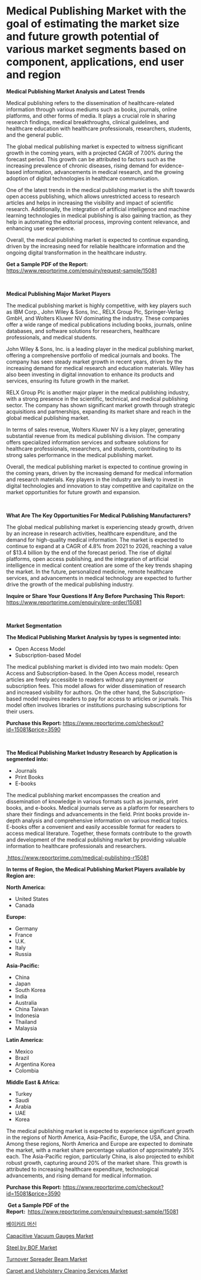<p><h1>Medical Publishing Market with the goal of estimating the market size and future growth potential of various market segments based on component, applications, end user and region</h1></p><p><strong>Medical Publishing Market Analysis and Latest Trends</strong></p>
<p><p>Medical publishing refers to the dissemination of healthcare-related information through various mediums such as books, journals, online platforms, and other forms of media. It plays a crucial role in sharing research findings, medical breakthroughs, clinical guidelines, and healthcare education with healthcare professionals, researchers, students, and the general public.</p><p>The global medical publishing market is expected to witness significant growth in the coming years, with a projected CAGR of 7.00% during the forecast period. This growth can be attributed to factors such as the increasing prevalence of chronic diseases, rising demand for evidence-based information, advancements in medical research, and the growing adoption of digital technologies in healthcare communication.</p><p>One of the latest trends in the medical publishing market is the shift towards open access publishing, which allows unrestricted access to research articles and helps in increasing the visibility and impact of scientific research. Additionally, the integration of artificial intelligence and machine learning technologies in medical publishing is also gaining traction, as they help in automating the editorial process, improving content relevance, and enhancing user experience.</p><p>Overall, the medical publishing market is expected to continue expanding, driven by the increasing need for reliable healthcare information and the ongoing digital transformation in the healthcare industry.</p></p>
<p><strong>Get a Sample PDF of the Report:&nbsp;</strong> <a href="https://www.reportprime.com/enquiry/request-sample/15081">https://www.reportprime.com/enquiry/request-sample/15081</a></p>
<p>&nbsp;</p>
<p><strong>Medical Publishing Major Market Players</strong></p>
<p><p>The medical publishing market is highly competitive, with key players such as IBM Corp., John Wiley & Sons, Inc., RELX Group Plc, Springer-Verlag GmbH, and Wolters Kluwer NV dominating the industry. These companies offer a wide range of medical publications including books, journals, online databases, and software solutions for researchers, healthcare professionals, and medical students.</p><p>John Wiley & Sons, Inc. is a leading player in the medical publishing market, offering a comprehensive portfolio of medical journals and books. The company has seen steady market growth in recent years, driven by the increasing demand for medical research and education materials. Wiley has also been investing in digital innovation to enhance its products and services, ensuring its future growth in the market.</p><p>RELX Group Plc is another major player in the medical publishing industry, with a strong presence in the scientific, technical, and medical publishing sector. The company has shown significant market growth through strategic acquisitions and partnerships, expanding its market share and reach in the global medical publishing market.</p><p>In terms of sales revenue, Wolters Kluwer NV is a key player, generating substantial revenue from its medical publishing division. The company offers specialized information services and software solutions for healthcare professionals, researchers, and students, contributing to its strong sales performance in the medical publishing market.</p><p>Overall, the medical publishing market is expected to continue growing in the coming years, driven by the increasing demand for medical information and research materials. Key players in the industry are likely to invest in digital technologies and innovation to stay competitive and capitalize on the market opportunities for future growth and expansion.</p></p>
<p>&nbsp;</p>
<p><strong>What Are The Key Opportunities For Medical Publishing Manufacturers?</strong></p>
<p><p>The global medical publishing market is experiencing steady growth, driven by an increase in research activities, healthcare expenditure, and the demand for high-quality medical information. The market is expected to continue to expand at a CAGR of 4.8% from 2021 to 2026, reaching a value of $13.4 billion by the end of the forecast period. The rise of digital platforms, open access publishing, and the integration of artificial intelligence in medical content creation are some of the key trends shaping the market. In the future, personalized medicine, remote healthcare services, and advancements in medical technology are expected to further drive the growth of the medical publishing industry.</p></p>
<p><strong>Inquire or Share Your Questions If Any Before Purchasing This Report:</strong> <a href="https://www.reportprime.com/enquiry/pre-order/15081">https://www.reportprime.com/enquiry/pre-order/15081</a></p>
<p>&nbsp;</p>
<p><strong>Market Segmentation</strong></p>
<p><strong>The Medical Publishing Market Analysis by types is segmented into:</strong></p>
<p><ul><li>Open Access Model</li><li>Subscription-based Model</li></ul></p>
<p><p>The medical publishing market is divided into two main models: Open Access and Subscription-based. In the Open Access model, research articles are freely accessible to readers without any payment or subscription fees. This model allows for wider dissemination of research and increased visibility for authors. On the other hand, the Subscription-based model requires readers to pay for access to articles or journals. This model often involves libraries or institutions purchasing subscriptions for their users.</p></p>
<p><strong>Purchase this Report:&nbsp;</strong><a href="https://www.reportprime.com/checkout?id=15081&price=3590">https://www.reportprime.com/checkout?id=15081&price=3590</a></p>
<p>&nbsp;</p>
<p><strong>The Medical Publishing Market Industry Research by Application is segmented into:</strong></p>
<p><ul><li>Journals</li><li>Print Books</li><li>E-books</li></ul></p>
<p><p>The medical publishing market encompasses the creation and dissemination of knowledge in various formats such as journals, print books, and e-books. Medical journals serve as a platform for researchers to share their findings and advancements in the field. Print books provide in-depth analysis and comprehensive information on various medical topics. E-books offer a convenient and easily accessible format for readers to access medical literature. Together, these formats contribute to the growth and development of the medical publishing market by providing valuable information to healthcare professionals and researchers.</p></p>
<p><a href="https://www.reportprime.com/medical-publishing-r15081">&nbsp;https://www.reportprime.com/medical-publishing-r15081</a></p>
<p><strong>In terms of Region, the Medical Publishing Market Players available by Region are:</strong></p>
<p>
    <p> <strong> North America: </strong>
        <ul>
            <li>United States</li>
            <li>Canada</li>
        </ul>
        </p> 
    <p> <strong> Europe: </strong>
        <ul>
            <li>Germany</li>
            <li>France</li>
            <li>U.K.</li>
            <li>Italy</li>
            <li>Russia</li>
        </ul>
        </p> 
    <p> <strong> Asia-Pacific: </strong>
        <ul>
            <li>China</li>
            <li>Japan</li>
            <li>South Korea</li>
            <li>India</li>
            <li>Australia</li>
            <li>China Taiwan</li>
            <li>Indonesia</li>
            <li>Thailand</li>
            <li>Malaysia</li>
        </ul>
        </p> 
    <p> <strong> Latin America: </strong>
        <ul>
            <li>Mexico</li>
            <li>Brazil</li>
            <li>Argentina Korea</li>
            <li>Colombia</li>
        </ul>
        </p> 
    <p> <strong> Middle East & Africa: </strong>
        <ul>
            <li>Turkey</li>
            <li>Saudi</li>
            <li>Arabia</li>
            <li>UAE</li>
            <li>Korea</li>
        </ul>
    </p>
    </p>
<p><p>The medical publishing market is expected to experience significant growth in the regions of North America, Asia-Pacific, Europe, the USA, and China. Among these regions, North America and Europe are expected to dominate the market, with a market share percentage valuation of approximately 35% each. The Asia-Pacific region, particularly China, is also projected to exhibit robust growth, capturing around 20% of the market share. This growth is attributed to increasing healthcare expenditure, technological advancements, and rising demand for medical information.</p></p>
<p><strong>Purchase this Report: </strong><a href="https://www.reportprime.com/checkout?id=15081&price=3590">https://www.reportprime.com/checkout?id=15081&price=3590</a></p>
<p>&nbsp;<strong>Get a Sample PDF of the Report:&nbsp;&nbsp;</strong><a href="https://www.reportprime.com/enquiry/request-sample/15081">https://www.reportprime.com/enquiry/request-sample/15081</a></p>
<p><strong></strong></p>
<p><p><a href="https://medium.com/@bobbyreitenberg879562023/%EA%B8%80%EB%A1%9C%EB%B2%8C-%EC%A0%9C%EB%B9%B5%EA%B8%B0-%EC%8B%9C%EC%9E%A5%EC%9D%80-2024%EB%85%84%EB%B6%80%ED%84%B0-2031%EB%85%84%EA%B9%8C%EC%A7%80-8-7-%EC%9D%98-%EC%97%B0%ED%8F%89%EA%B7%A0-%EC%84%B1%EC%9E%A5%EB%A5%A0%EC%9D%84-%EA%B8%B0%EB%A1%9D%ED%95%A0-%EA%B2%83%EC%9C%BC%EB%A1%9C-%EC%98%88%EC%83%81%EB%90%A9%EB%8B%88%EB%8B%A4-a5fbba5d2eb3">베이커리 머신</a></p><p><a href="https://www.linkedin.com/pulse/insights-capacitive-vacuum-gauges-market-size-which-expanding-7ycmf">Capacitive Vacuum Gauges Market</a></p><p><a href="https://medium.com/@lisastevens48/steel-by-bof-market-a-global-and-regional-analysis-2024-2031-6c87a2228f23">Steel by BOF Market</a></p><p><a href="https://medium.com/@tammyjones1939/turnover-spreader-beam-market-research-report-market-forecast-and-growth-prospects-with-a-steady-772d814ddec0">Turnover Spreader Beam Market</a></p><p><a href="https://github.com/wybrqqeb6/Market-Research-Report-List-1/blob/main/carpet-and-upholstery-cleaning-services-market.md">Carpet and Upholstery Cleaning Services Market</a></p></p>